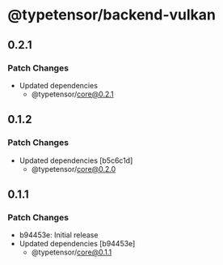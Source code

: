 # @typetensor/backend-vulkan

## 0.2.1

### Patch Changes

- Updated dependencies
  - @typetensor/core@0.2.1

## 0.1.2

### Patch Changes

- Updated dependencies [b5c6c1d]
  - @typetensor/core@0.2.0

## 0.1.1

### Patch Changes

- b94453e: Initial release
- Updated dependencies [b94453e]
  - @typetensor/core@0.1.1
